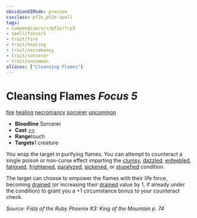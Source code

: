 ```yaml
---
obsidianUIMode: preview
cssclass: pf2e,pf2e-spell
tags:
- compendium/src/pf2e/frp3
- spell/focus/5
- trait/fire
- trait/healing
- trait/necromancy
- trait/sorcerer
- trait/uncommon
aliases: ["Cleansing Flames"]
---
```

# Cleansing Flames *Focus 5*   
[fire](../../rules/traits/fire.md)  [healing](../../rules/traits/healing.md)  [necromancy](../../rules/traits/necromancy.md)  [sorcerer](../../rules/traits/sorcerer.md)  [uncommon](../../rules/traits/uncommon.md)  

- **Bloodline** Sorcerer
- **Cast** [>>](../../rules/core-rulebook/chapter-9-playing-the-game.md#Actions "Two-Action") 
- **Range**touch
- **Targets**1 creature

You wrap the target in purifying flames. You can attempt to counteract a single poison or non-curse effect imparting the [clumsy](../../rules/conditions.md#Clumsy), [dazzled](../../rules/conditions.md#Dazzled), [enfeebled](../../rules/conditions.md#Enfeebled), [fatigued](../../rules/conditions.md#Fatigued), [frightened](../../rules/conditions.md#Frightened), [paralyzed](../../rules/conditions.md#Paralyzed), [sickened](../../rules/conditions.md#Sickened), or [stupefied](../../rules/conditions.md#Stupefied) condition.

The target can choose to empower the flames with their life force, becoming [drained](../../rules/conditions.md#Drained) (or increasing their [drained](../../rules/conditions.md#Drained) value by 1, if already under the condition) to grant you a +1 circumstance bonus to your counteract check.

*Source: Fists of the Ruby Phoenix #3: King of the Mountain p. 74*